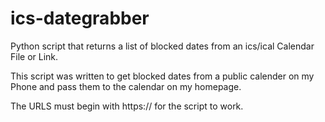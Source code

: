 # ics-dategrabber
Python script that returns a list of blocked dates from an ics/ical Calendar File or Link.

This script was written to get blocked dates from a public calender on my Phone and pass them to the calendar on my homepage.

The URLS must begin with https:// for the script to work.
